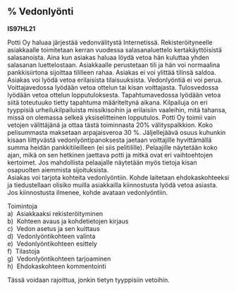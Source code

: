 % Vedonlyönti
-----------

**IS97HL21**

Potti Oy haluaa järjestää vedonvälitystä Internetissä.
Rekisteröityneelle asiakkaalle toimitetaan kerran vuodessa
salasanaluettelo kertakäyttöisistä salasanoista. Aina kun asiakas haluaa
löydä vetoa hän kuluttaa yhden salasanan luettelostaan. Asiakkaalle
perustetaan tili ja hän voi normaalina pankkisiirtona sijoittaa
tililleen rahaa. Asiakas ei voi ylittää tilinsä saldoa. Asiakas voi
lyödä vetoa erilaisista tilaisuuksista. Vedonlyöntiä ei voi perua.
Voittajavedossa lyödään vetoa ottelun tai kisan voittajasta.
Tulosvedossa lyödään vetoa ottelun lopputuloksesta. Tapahtumavedossa
lyödään vetoa siitä toteutuuko tietty tapahtuma määriteltynä aikana.
Kilpailuja on eri tyyppisiä urheilukilpailuista missikisoihin ja
erilaisiin vaaleihin, mitä tahansa, missä on olemassa selkeä
yksiselitteinen lopputulos. Potti Oy toimii vain vetojen välittäjänä ja
ottaa tästä toiminnasta 20% välityspalkkion. Koko pelisummasta maksetaan
arpajaisveroa 30 %. Jäljellejäävä osuus kuhunkin kisaan liittyvästä
vedonlyöntipanoksesta jaetaan voittajille hyvittämällä summa heidän
pankkitileilleen (ei siis pelitilille). Pelaajille näytetään koko ajan,
mikä on sen hetkinen jaettava potti ja mitkä ovat eri vaihtoehtojen
kertoimet. Jos mahdollista pelaajalle näytetään myös tietoja kisan
osapuolten aiemmista sijoituksista. \
Asiakas voi tarjota kohteita vedonlyöntiin. Kohde laitetaan
ehdokaskohteeksi ja tiedustellaan olisiko muilla asiakkailla
kiinnostusta lyödä vetoa asiasta. Jos kiinnostusta ilmenee, kohde
avataan vedonlyöntiin.

Toimintoja \
a)  Asiakkaaksi rekisteröityminen \
b)  Kohteen avaus ja kohdetietojen kirjaus \
c)  Vedon asetus ja sen kuittaus \
d)  Vedonlyöntikohteen valinta \
e)  Vedonlyöntikohteen esittely \
f)  Tilastoja \
g)  Vedonlyöntikohteen tarjoaminen \
h)  Ehdokaskohteen kommentointi

Tässä voidaan rajoittua, jonkin tietyn tyyppisiin vetoihin. \
 
